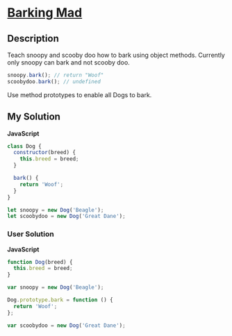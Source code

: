# [Barking Mad](https://www.codewars.com/kata/54dba07f03e88a4cec000caf)

## Description

Teach snoopy and scooby doo how to bark using object methods. Currently only snoopy can bark and not scooby doo.

```js
snoopy.bark(); // return "Woof"
scoobydoo.bark(); // undefined
```

Use method prototypes to enable all Dogs to bark.

## My Solution

**JavaScript**

```js
class Dog {
  constructor(breed) {
    this.breed = breed;
  }

  bark() {
    return 'Woof';
  }
}

let snoopy = new Dog('Beagle');
let scoobydoo = new Dog('Great Dane');
```

### User Solution

**JavaScript**

```js
function Dog(breed) {
  this.breed = breed;
}

var snoopy = new Dog('Beagle');

Dog.prototype.bark = function () {
  return 'Woof';
};

var scoobydoo = new Dog('Great Dane');
```
